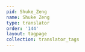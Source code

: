 ```yaml
---
pid: Shuke_Zeng
name: Shuke Zeng
type: translator
order: '144'
layout: tagpage
collection: translator_tags
---
```

